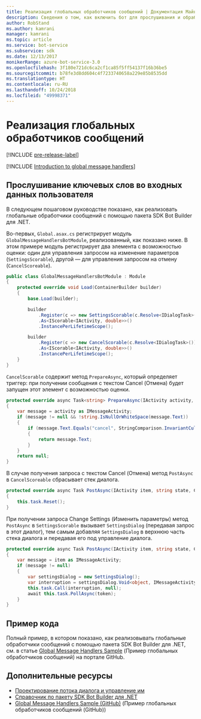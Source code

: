 ```yaml
---
title: Реализация глобальных обработчиков сообщений | Документация Майкрософт
description: Сведения о том, как включить бот для прослушивания и обработки введенных пользователем данных, содержащих определенные ключевые слова, с помощью пакета SDK Bot Builder для .NET.
author: RobStand
ms.author: kamrani
manager: kamrani
ms.topic: article
ms.service: bot-service
ms.subservice: sdk
ms.date: 12/13/2017
monikerRange: azure-bot-service-3.0
ms.openlocfilehash: 3f180e721dc6ca2cf1ca85f5ff54137f16b36be5
ms.sourcegitcommit: b78fe3d8dd604c4f7233740658a229e85b8535dd
ms.translationtype: HT
ms.contentlocale: ru-RU
ms.lasthandoff: 10/24/2018
ms.locfileid: "49998371"
---
```

# <a name="implement-global-message-handlers"></a>Реализация глобальных обработчиков сообщений

[!INCLUDE [pre-release-label](../includes/pre-release-label-v3.md)]

[!INCLUDE [Introduction to global message handlers](../includes/snippet-global-handlers-intro.md)]

## <a name="listen-for-keywords-in-user-input"></a>Прослушивание ключевых слов во входных данных пользователя

В следующем пошаговом руководстве показано, как реализовать глобальные обработчики сообщений с помощью пакета SDK Bot Builder для .NET.

Во-первых, `Global.asax.cs` регистрирует модуль `GlobalMessageHandlersBotModule`, реализованный, как показано ниже. В этом примере модуль регистрирует два элемента с возможностью оценки: один для управления запросом на изменение параметров (`SettingsScorable`), другой — для управления запросом на отмену (`CancelScoreable`).

```cs
public class GlobalMessageHandlersBotModule : Module
{
    protected override void Load(ContainerBuilder builder)
    {
        base.Load(builder);

        builder
            .Register(c => new SettingsScorable(c.Resolve<IDialogTask>()))
            .As<IScorable<IActivity, double>>()
            .InstancePerLifetimeScope();

        builder
            .Register(c => new CancelScorable(c.Resolve<IDialogTask>()))
            .As<IScorable<IActivity, double>>()
            .InstancePerLifetimeScope();
    }
}
```

`CancelScorable` содержит метод `PrepareAsync`, который определяет триггер: при получении сообщения с текстом Cancel (Отмена) будет запущен этот элемент с возможностью оценки.

```cs
protected override async Task<string> PrepareAsync(IActivity activity, CancellationToken token)
{
    var message = activity as IMessageActivity;
    if (message != null && !string.IsNullOrWhiteSpace(message.Text))
    {
        if (message.Text.Equals("cancel", StringComparison.InvariantCultureIgnoreCase))
        {
            return message.Text;
        }
    }
    return null;
}
```

В случае получения запроса с текстом Cancel (Отмена) метод `PostAsync` в `CancelScoreable` сбрасывает стек диалога. 

```cs
protected override async Task PostAsync(IActivity item, string state, CancellationToken token)
{
    this.task.Reset();
}
```

При получении запроса Change Settings (Изменить параметры) метод `PostAsync` в `SettingsScorable` вызывает `SettingsDialog` (передавая запрос в этот диалог), тем самым добавляя `SettingsDialog` в верхнюю часть стека диалога и передавая его под управление диалога.

```cs
protected override async Task PostAsync(IActivity item, string state, CancellationToken token)
{
    var message = item as IMessageActivity;
    if (message != null)
    {
        var settingsDialog = new SettingsDialog();
        var interruption = settingsDialog.Void<object, IMessageActivity>();
        this.task.Call(interruption, null);
        await this.task.PollAsync(token);
    }
}
```

## <a name="sample-code"></a>Пример кода

Полный пример, в котором показано, как реализовывать глобальные обработчики сообщений с помощью пакета SDK Bot Builder для .NET, см. в статье <a href="https://github.com/Microsoft/BotBuilder-Samples/tree/master/CSharp/core-GlobalMessageHandlers" target="_blank">Global Message Handlers Sample</a> (Пример глобальных обработчиков сообщений) на портале GitHub.

## <a name="additional-resources"></a>Дополнительные ресурсы

- [Проектирование потока диалога и управление им](../bot-service-design-conversation-flow.md)
- <a href="/dotnet/api/?view=botbuilder-3.12.2.4" target="_blank">Справочник по пакету SDK Bot Builder для .NET</a>
- <a href="https://github.com/Microsoft/BotBuilder-Samples/tree/master/CSharp/core-GlobalMessageHandlers" target="_blank">Global Message Handlers Sample (GitHub)</a> (Пример глобальных обработчиков сообщений (GitHub))
